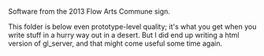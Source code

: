 Software from the 2013 Flow Arts Commune sign.

This folder is below even prototype-level quality; it's what you get
when you write stuff in a hurry way out in a desert.  But I did end up
writing a html version of gl_server, and that might come useful some
time again.